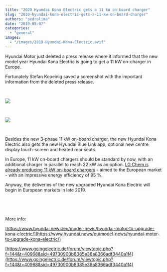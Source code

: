 ```yaml
---
title: "2020 Hyundai Kona Electric gets a 11 kW on-board charger"
slug: "2020-hyundai-kona-electric-gets-a-11-kw-on-board-charger"
authors: "pedrolima"
date: "2019-05-07"
categories: 
  - "general"
images: 
  - "/images/2019-Hyundai-Kona-Electric.avif"
---
```


Hyundai Motor just deleted a press release where it informed that the new model year Hyundai Kona Electric is going to get a 11 kW on-charger in Europe.

Fortunately Stefan Kopeinig saved a screenshot with the important information from the deleted press release.

 

![](images/Hyundai-Motor-to-upgrade-Kona-Electric-1-2.avif)

 

![](images/Hyundai-Motor-to-upgrade-Kona-Electric-2-2.avif)

 

Besides the new 3-phase 11 kW on-board charger, the new Hyundai Kona Electric also gets the new Hyundai Blue Link app, optional new centre display touch-screen and heated rear seats.

In Europe, 11 kW on-board chargers should be standard by now, with an additional charger in parallel to reach 22 kW as an option. [LG Chem is already producing 11 kW on-board chargers](/2018/06/11/new-lg-chem-on-board-chargers-up-to-11-kw/) - aimed to the European market - with an impressive energy efficiency of 95 %.

Anyway, the deliveries of the new upgraded Hyundai Kona Electric will begin in European markets in late 2019.

 

 

More info:

[https://www.hyundai.news/eu/model-news/hyundai-motor-to-upgrade-kona-electric/](https://www.hyundai.news/eu/model-news/hyundai-motor-to-upgrade-kona-electric/)

[https://www.goingelectric.de/forum/viewtopic.php?f=144&t=40968&sid=49730900b8385e38a8366adf3440a1f4](https://www.goingelectric.de/forum/viewtopic.php?f=144&t=40968&sid=49730900b8385e38a8366adf3440a1f4)
